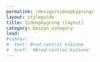 ```yaml
---
permalink: /design/sideopbygning/
layout: styleguide
title: Sideopbygning (layout)
category: Design_category
lead: 
#subnav:
#- text: Bred central kolonne
#  href: '#Bred-central-kolonne'
---
```

